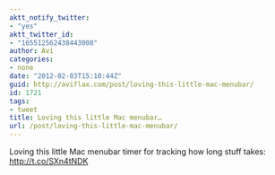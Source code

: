 ```yaml
---
aktt_notify_twitter:
- "yes"
aktt_twitter_id:
- "165512562438443008"
author: Avi
categories:
- none
date: "2012-02-03T15:10:44Z"
guid: http://aviflax.com/post/loving-this-little-mac-menubar/
id: 1721
tags:
- tweet
title: Loving this little Mac menubar…
url: /post/loving-this-little-mac-menubar/
---
```

Loving this little Mac menubar timer for tracking how long stuff takes: <a href="http://t.co/SXn4tNDK" rel="nofollow">http://t.co/SXn4tNDK</a>